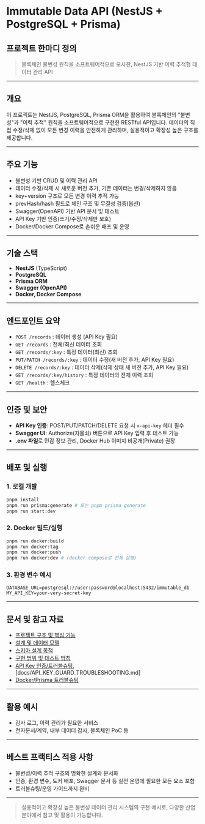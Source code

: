 # Immutable Data API (NestJS + PostgreSQL + Prisma)

## 프로젝트 한마디 정의
> 블록체인 불변성 원칙을 소프트웨어적으로 모사한, NestJS 기반 이력 추적형 데이터 관리 API

---

## 개요
이 프로젝트는 NestJS, PostgreSQL, Prisma ORM을 활용하여 블록체인의 "불변성"과 "이력 추적" 원칙을 소프트웨어적으로 구현한 RESTful API입니다. 데이터의 직접 수정/삭제 없이 모든 변경 이력을 안전하게 관리하며, 실용적이고 확장성 높은 구조를 제공합니다.

---

## 주요 기능
- 불변성 기반 CRUD 및 이력 관리 API
- 데이터 수정/삭제 시 새로운 버전 추가, 기존 데이터는 변경/삭제하지 않음
- key+version 구조로 모든 변경 이력 추적 가능
- prevHash/hash 필드로 체인 구조 및 무결성 검증(옵션)
- Swagger(OpenAPI) 기반 API 문서 및 테스트
- API Key 기반 인증(쓰기/수정/삭제만 보호)
- Docker/Docker Compose로 손쉬운 배포 및 운영

---

## 기술 스택
- **NestJS** (TypeScript)
- **PostgreSQL**
- **Prisma ORM**
- **Swagger (OpenAPI)**
- **Docker, Docker Compose**

---

## 엔드포인트 요약
- `POST /records` : 데이터 생성 (API Key 필요)
- `GET /records` : 전체/최신 데이터 조회
- `GET /records/:key` : 특정 데이터(최신) 조회
- `PUT/PATCH /records/:key` : 데이터 수정(새 버전 추가, API Key 필요)
- `DELETE /records/:key` : 데이터 삭제(삭제 상태 새 버전 추가, API Key 필요)
- `GET /records/:key/history` : 특정 데이터의 전체 이력 조회
- `GET /health` : 헬스체크

---

## 인증 및 보안
- **API Key 인증**: POST/PUT/PATCH/DELETE 요청 시 `x-api-key` 헤더 필수
- **Swagger UI**: Authorize(자물쇠) 버튼으로 API Key 입력 후 테스트 가능
- **.env 파일**로 민감 정보 관리, Docker Hub 이미지 비공개(Private) 권장

---

## 배포 및 실행
### 1. 로컬 개발
```bash
pnpm install
pnpm run prisma:generate # 또는 pnpm prisma generate
pnpm run start:dev
```

### 2. Docker 빌드/실행
```bash
pnpm run docker:build
pnpm run docker:tag
pnpm run docker:push
pnpm run docker:dev # (docker-compose로 전체 실행)
```

### 3. 환경 변수 예시
```
DATABASE_URL=postgresql://user:password@localhost:5432/immutable_db
MY_API_KEY=your-very-secret-key
```

---

## 문서 및 참고 자료
- [프로젝트 구조 및 핵심 기능](docs/STRUCTURE.md)
- [설계 및 데이터 모델](docs/IMMUTABLE_API_DESIGN.md)
- [스키마 설계 목적](docs/SCHEMA_DESIGN.md)
- [구현 범위 및 테스트 방침](docs/PROJECT_SCOPE.md)
- [API Key 인증/트러블슈팅](docs/API_KEY_AUTH_GUIDE.md), [docs/API_KEY_GUARD_TROUBLESHOOTING.md]
- [Docker/Prisma 트러블슈팅](docs/DOCKER_PRISMA_TROUBLESHOOTING.md)

---

## 활용 예시
- 감사 로그, 이력 관리가 필요한 서비스
- 전자문서/계약, 내부 데이터 감사, 블록체인 PoC 등

---

## 베스트 프랙티스 적용 사항
- 불변성/이력 추적 구조의 명확한 설계와 문서화
- 인증, 환경 변수, 도커 배포, Swagger 문서 등 실전 운영에 필요한 모든 요소 포함
- 트러블슈팅/운영 가이드까지 완비

---

> 실용적이고 확장성 높은 불변성 데이터 관리 시스템의 구현 예시로, 다양한 산업 분야에서 참고 및 활용이 가능합니다.
